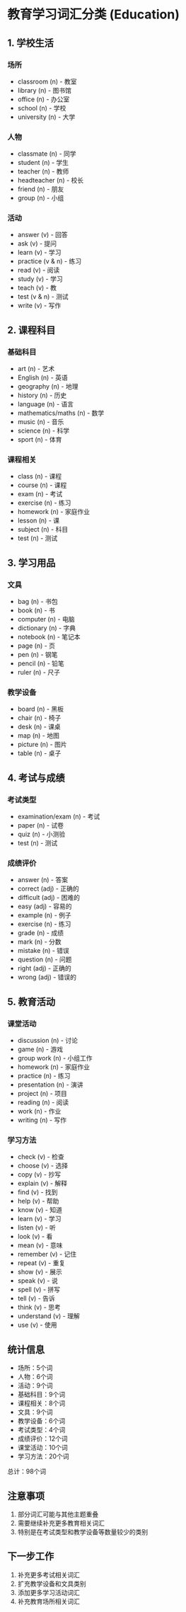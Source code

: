 # 教育学习词汇分类 (Education)

## 1. 学校生活
### 场所
- classroom (n) - 教室
- library (n) - 图书馆
- office (n) - 办公室
- school (n) - 学校
- university (n) - 大学

### 人物
- classmate (n) - 同学
- student (n) - 学生
- teacher (n) - 教师
- headteacher (n) - 校长
- friend (n) - 朋友
- group (n) - 小组

### 活动
- answer (v) - 回答
- ask (v) - 提问
- learn (v) - 学习
- practice (v & n) - 练习
- read (v) - 阅读
- study (v) - 学习
- teach (v) - 教
- test (v & n) - 测试
- write (v) - 写作

## 2. 课程科目
### 基础科目
- art (n) - 艺术
- English (n) - 英语
- geography (n) - 地理
- history (n) - 历史
- language (n) - 语言
- mathematics/maths (n) - 数学
- music (n) - 音乐
- science (n) - 科学
- sport (n) - 体育

### 课程相关
- class (n) - 课程
- course (n) - 课程
- exam (n) - 考试
- exercise (n) - 练习
- homework (n) - 家庭作业
- lesson (n) - 课
- subject (n) - 科目
- test (n) - 测试

## 3. 学习用品
### 文具
- bag (n) - 书包
- book (n) - 书
- computer (n) - 电脑
- dictionary (n) - 字典
- notebook (n) - 笔记本
- page (n) - 页
- pen (n) - 钢笔
- pencil (n) - 铅笔
- ruler (n) - 尺子

### 教学设备
- board (n) - 黑板
- chair (n) - 椅子
- desk (n) - 课桌
- map (n) - 地图
- picture (n) - 图片
- table (n) - 桌子

## 4. 考试与成绩
### 考试类型
- examination/exam (n) - 考试
- paper (n) - 试卷
- quiz (n) - 小测验
- test (n) - 测试

### 成绩评价
- answer (n) - 答案
- correct (adj) - 正确的
- difficult (adj) - 困难的
- easy (adj) - 容易的
- example (n) - 例子
- exercise (n) - 练习
- grade (n) - 成绩
- mark (n) - 分数
- mistake (n) - 错误
- question (n) - 问题
- right (adj) - 正确的
- wrong (adj) - 错误的

## 5. 教育活动
### 课堂活动
- discussion (n) - 讨论
- game (n) - 游戏
- group work (n) - 小组工作
- homework (n) - 家庭作业
- practice (n) - 练习
- presentation (n) - 演讲
- project (n) - 项目
- reading (n) - 阅读
- work (n) - 作业
- writing (n) - 写作

### 学习方法
- check (v) - 检查
- choose (v) - 选择
- copy (v) - 抄写
- explain (v) - 解释
- find (v) - 找到
- help (v) - 帮助
- know (v) - 知道
- learn (v) - 学习
- listen (v) - 听
- look (v) - 看
- mean (v) - 意味
- remember (v) - 记住
- repeat (v) - 重复
- show (v) - 展示
- speak (v) - 说
- spell (v) - 拼写
- tell (v) - 告诉
- think (v) - 思考
- understand (v) - 理解
- use (v) - 使用

## 统计信息
- 场所：5个词
- 人物：6个词
- 活动：9个词
- 基础科目：9个词
- 课程相关：8个词
- 文具：9个词
- 教学设备：6个词
- 考试类型：4个词
- 成绩评价：12个词
- 课堂活动：10个词
- 学习方法：20个词

总计：98个词

## 注意事项
1. 部分词汇可能与其他主题重叠
2. 需要继续补充更多教育相关词汇
3. 特别是在考试类型和教学设备等数量较少的类别

## 下一步工作
1. 补充更多考试相关词汇
2. 扩充教学设备和文具类别
3. 添加更多学习活动词汇
4. 补充教育场所相关词汇 